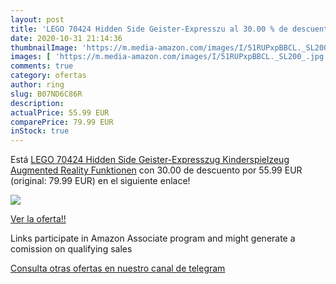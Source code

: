 ```yaml
---
layout: post
title: 'LEGO 70424 Hidden Side Geister-Expresszu al 30.00 % de descuento'
date: 2020-10-31 21:14:36
thumbnailImage: 'https://m.media-amazon.com/images/I/51RUPxpBBCL._SL200_.jpg'
images: [ 'https://m.media-amazon.com/images/I/51RUPxpBBCL._SL200_.jpg' ]
comments: true
category: ofertas
author: ring
slug: B07ND6C86R
description:
actualPrice: 55.99 EUR
comparePrice: 79.99 EUR
inStock: true
---
```


Está [LEGO 70424 Hidden Side Geister-Expresszug Kinderspielzeug  Augmented Reality Funktionen](https://www.amazon.de/dp/B07ND6C86R/?tag=tolees0ca-21) con 30.00 de descuento por 55.99 EUR (original: 79.99 EUR) en el siguiente enlace!

[![](https://m.media-amazon.com/images/I/51RUPxpBBCL._SL200_.jpg)](https://www.amazon.de/dp/B07ND6C86R/?tag=tolees0ca-21)

[Ver la oferta!!](https://www.amazon.de/dp/B07ND6C86R/?tag=tolees0ca-21)

Links participate in Amazon Associate program and might generate a comission on qualifying sales

[Consulta otras ofertas en nuestro canal de telegram](https://t.me/s/ofertas25)
